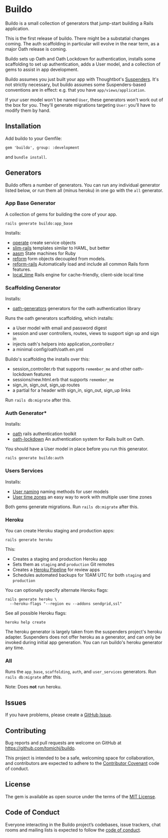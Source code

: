 # Buildo

Buildo is a small collection of generators that jump-start building a Rails application. 

This is the first release of buildo. There might be a substatial changes coming.
The auth scaffolding in particular will evolve in the near term, as a major Oath
release is coming.

Buildo sets up Oath and Oath Lockdown for authentication, installs some scaffolding to set up
authentication, adds a User model, and a collection of gems to assist in app development. 

Buildo assumes you just built your app with Thoughtbot's [Suspenders](https://github.com/thoughtbot/suspenders).
It's not strictly necessary, but buildo assumes some Suspenders-based conventions are in effect: 
e.g. that you have `app/views/application`.

If your user model won't be named `User`, these generators won't work out of the box for you. They'll 
generate migrations targeting `User`: you'll have to modify them by hand.

## Installation

Add buildo to your Gemfile:

    gem 'buildo', group: :development

and `bundle install`.


## Generators

Buildo offers a number of generators. You can run any individual generator listed below,
or run them all (minus heroku) in one go with the `all` generator.

### App Base Generator

A collection of gems for building the core of your app.

    rails generate buildo:app_base

Installs:
* [operate](https://github.com/tomichj/operate) create service objects  
* [slim-rails](https://github.com/slim-template/slim-rails) templates similar to HAML, but better 
* [aasm](https://github.com/aasm/aasm) State machines for Ruby
* [reform](https://github.com/trailblazer/reform) form objects decoupled from models.
* [reform-rails](https://github.com/trailblazer/reform-rails) Automatically load and include all common Rails form features.
* [local_time](https://github.com/basecamp/local_time) Rails engine for cache-friendly, client-side local time


### Scaffolding Generator

Installs:
* [oath-generators](https://github.com/halogenandtoast/oath-generators) generators for the oath authentication library

Runs the oath generators scaffolding, which installs:
* a User model with email and password digest
* session and user controllers, routes, views to support sign up and sign in
* injects oath's helpers into application_controller.r
* a minimal config/oath/oath.en.yml

Buildo's scaffolding the installs over this:
* session_controller.rb that supports `remember_me` and other oath-lockdown features
* sessions/new.html.erb that supports `remember_me`
* sign_in, sign_out, sign_up routes
* a partial for a header with sign_in, sign_out, sign_up links

Run `rails db:migrate` after this. 

### Auth Generator*

Installs:

* [oath](https://github.com/halogenandtoast/oath) rails authentication toolkit
* [oath-lockdown](https://github.com/tomichj/oath-lockdown) An authentication system for Rails built on Oath.

You should have a User model in place before you run this generator.

    rails generate buildo:auth


### Users Services

Installs:

* [User naming](https://github.com/tomichj/user_naming) naming methods for user models
* [User time zones](https://github.com/tomichj/user_time_zones) an easy way to work with multiple user time zones

Both gems generate migrations. Run `rails db:migrate` after this.


### Heroku

You can create Heroku staging and production apps:

    rails generate heroku

This:

* Creates a staging and production Heroku app
* Sets them as `staging` and `production` Git remotes
* Creates a [Heroku Pipeline] for review apps
* Schedules automated backups for 10AM UTC for both `staging` and `production`

[Heroku Pipeline]: https://devcenter.heroku.com/articles/pipelines

You can optionally specify alternate Heroku flags:

    rails generate heroku \
      --heroku-flags "--region eu --addons sendgrid,ssl"

See all possible Heroku flags:

    heroku help create

The heroku generator is largely taken from the suspenders project's heroku adapter. Suspenders
does not offer heroku as a generator, and can only be invoked during initial app generation.
You can run buildo's heroku generator any time.


### All

Runs the `app_base`, `scaffolding`, `auth`, and `user_services` generators.
Run `rails db:migrate` after this.

Note: Does __not__ run heroku.


## Issues

If you have problems, please create a [GitHub Issue](https://github.com/tomichj/buildo/issues).


## Contributing

Bug reports and pull requests are welcome on GitHub at https://github.com/tomichj/buildo. 

This project is intended to be a safe, welcoming space for collaboration, and 
contributors are expected to adhere to the [Contributor Covenant](http://contributor-covenant.org) 
code of conduct.


## License

The gem is available as open source under the terms of the [MIT License](https://opensource.org/licenses/MIT).


## Code of Conduct

Everyone interacting in the Buildo project’s codebases, issue trackers, chat rooms and mailing lists is 
expected to follow the [code of conduct](https://github.com/tomichj/buildo/blob/master/CODE_OF_CONDUCT.md).
